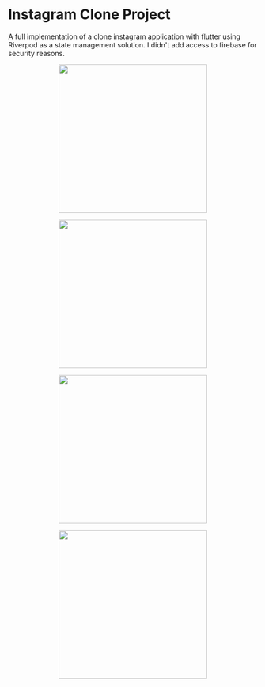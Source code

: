 # Instagram Clone Project
A full implementation of a clone instagram application with flutter using Riverpod as a state management solution. I didn't add access to firebase for security reasons.

<p align="center">
<img src="https://user-images.githubusercontent.com/68228290/169650253-e82cc1f1-cfe4-4c97-aa00-21208813619b.png" width="300">
</p>
<p align="center">
<img src="https://user-images.githubusercontent.com/68228290/169650256-f47e00d3-1875-41e3-9a7d-3370bc04b5c1.png" width="300">
</p>
<p align="center">
<img src="https://user-images.githubusercontent.com/68228290/169650259-4cf888e9-d595-4db0-8455-c198be73cac6.png" width="300">
</p>
<p align="center">
<img src="https://user-images.githubusercontent.com/68228290/169650261-4450e7c9-62ca-41ce-9ae3-ba775da88325.png" width="300">
</p>
